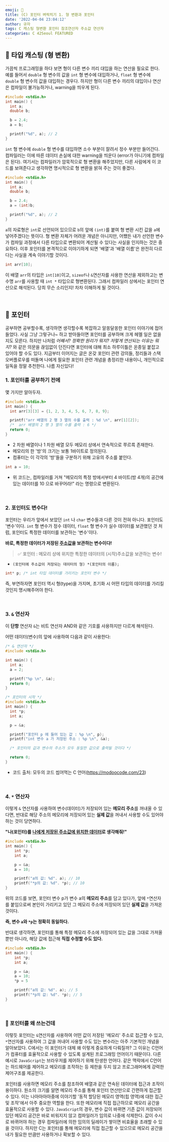 ```yaml
---
emoji: 🌱
title: (C) 포인터 벼락치기 1. 형 변환과 포인터
date: '2022-04-04 23:04:12'
author: 규자
tags: C 캐스팅 형변환 포인터 참조연산자 주소값 연산자
categories: C 42Seoul FEATURED
---
```

## 🔄 타입 캐스팅 (형 변환)
가끔씩 프로그래밍을 하다 보면 형이 다른 변수 끼리 대입을 하는 연산을 필요로 한다. 예를 들어서 `double` 형 변수의 값을 `int` 형 변수에 대입하거나, `float` 형 변수에 `double` 형 변수의 값을 대입하는 경우다. 하지만 형이 다른 변수 끼리의 대입이나 연산은 컴파일이 불가능하거나, warning을 띄우게 된다.
```cpp
#include <stdio.h>
int main() {
  int a;
  double b;

  b = 2.4;
  a = b;

  printf("%d", a); // 2
}
```
`int` 형 변수에 `double` 형 변수를 대입하면 소수 부분이 잘려서 정수 부분만 들어간다. 컴파일러는 이에 따른 데이터 손실에 대한 warning을 띄운다 (error가 아니기에 컴파일은 된다). 여기서는 컴파일러가 암묵적으로 형 변환을 해주었지만, 다른 사람에게 이 코드를 보여준다고 생각하면 명시적으로 형 변환을 밝혀 주는 것이 좋겠다.
```cpp
#include <stdio.h>
int main() {
  int a;
  double b;

  b = 2.4;
  a = (int)b;

  printf("%d", a); // 2
}
```
 `a`의 자료형은 `int`로 선언되어 있으므로 `b`의 앞에 `(int)`를 붙여 형 변환 시킨 값을 `a`에 넣어주겠다는 뜻이다. 형 변환 자체가 어려운 개념은 아니지만, 어쨌든 내가 선언한 변수가 컴파일 과정에서 다른 타입으로 변환되어 계산될 수 있다는 사실을 인지하는 것은 중요하다. 이후 포인터를 본격적으로 이야기하게 되면 '배열'과 '배열 이름'은 완전히 다르다는 사실을 계속 이야기할 것이다.
 ```cpp
int arr[10];
```
이 배열 `arr`의 타입은 `int[10]`이고, `sizeof`나 `&`연산자를 사용한 연산을 제외하고는 변수명 `arr`를 사용할 때 `int *` 타입으로 형변환된다. 그래서 컴파일러 상에서는 포인터 연산으로 해석된다. 당최 무슨 소리인지! 차차 이해하게 될 것이다.

<br/>

## 🏹 포인터
공부하면 공부할수록, 생각하면 생각할수록 복잡하고 알쏭달쏭한 포인터 이야기에 접어들었다. 사실 그냥 그렇구나~ 하고 받아들이면 포인터를 공부하며 크게 헤멜 일은 없을지도 모른다. 하지만 나처럼 *어째서? 정확한 원리가 뭐지? 저렇게 연산되는 이유는 뭐지?* 와 같은 의문을 끊임없이 던진다면 포인터에 대해 최소 하루이틀은 온종일 붙잡고 있어야 할 수도 있다. 지금부터 이어지는 글은 온갖 포인터 관련 강의들, 정리들과 스택오버플로우를 떠돌며 나에게 필요한 포인터 관련 개념을 총정리한 내용이니, 개인적으로 일독을 정말 추천한다. 나름 자신있다!

### 1. 포인터를 공부하기 전에

몇 가지만 알아두자.

```cpp
#include <stdio.h>
int main() {
  int arr[3][3] = {1, 2, 3, 4, 5, 6, 7, 8, 9};

  printf("arr 배열의 2 행 3 열의 수를 출력 : %d \n", arr[1][2]);
  /*  arr 배열의 2 행 3 열의 수를 출력 : 6 */
  return 0;
}
```
- 2 차원 배열이나 1 차원 배열 모두 메모리 상에서 연속적으로 쭈르륵 존재한다.
- 메모리의 한 '방'의 크기는 보통 1바이트로 정의된다.
- 컴퓨터는 이 각각의 '방'들을 구분하기 위해 고유의 주소를 붙인다.
```cpp
int a = 10;
```
- 위 코드는, 컴파일러를 거쳐 "메모리의 특정 방에서부터 4 바이트(방 4개)의 공간에 있는 데이터를 10 으로 바꾸어라!" 라는 명령으로 변환된다.

<br/>

### 2. 포인터도 변수다!
포인터는 우리가 앞에서 보았던 `int` 나 `char` 변수들과 다른 것이 전혀 아니다. 포인터도 '변수'이다. `int` 형 변수가 정수 데이터, `float` 형 변수가 실수 데이터를 보관했던 것 처럼, 포인터도 특정한 데이터를 보관하는 '변수'이다.

**바로, 특정한 데이터가 저장된 <u>주소값</u>을 보관하는 변수이다!**
> ✅ 포인터 : 메모리 상에 위치한 특정한 데이터의 (시작)주소값을 보관하는 변수!

- `(포인터에 주소값이 저장되는 데이터의 형) *(포인터의 이름);`
```cpp
int* p; /* int 타입 데이터를 가리키는 포인터 변수 */
```
즉, 부연하자면 포인터 역시 형(type)을 가지며, 초기화 시 어떤 타입의 데이터를 가리킬 것인지 명시해주어야 한다.

<br/>

### 3. `&` 연산자
이 **단항** 연산자 `&`는 비트 연산자 AND와 같은 기호를 사용하지만 다르게 해석된다.

어떤 데이터(변수)의 앞에 사용하여 다음과 같이 사용한다:
```cpp
/* & 연산자 */
#include <stdio.h>

int main() {
  int a;
  a = 2;

  printf("%p \n", &a);
  return 0;
}
```
```cpp
/* 포인터의 시작 */
#include <stdio.h>
int main() {
  int *p;
  int a;

  p = &a;

  printf("포인터 p 에 들어 있는 값 : %p \n", p);
  printf("int 변수 a 가 저장된 주소 : %p \n", &a);

  /* 포인터의 값과 변수의 주소가 모두 동일한 값으로 출력될 것이다 */

  return 0;
}

```
- 코드 출처: 모두의 코드 씹어먹는 C 언어(https://modoocode.com/23)

<br/>

### 4. `*` 연산자
이렇게 `&` 연산자를 사용하여 변수(데이터)가 저장되어 있는 **메모리 주소**를 꺼내올 수 있다면, 반대로 해당 주소의 메모리에 저장되어 있는 **실제 값**을 꺼내서 사용할 수도 있어야 하는 것이 당연하다.

**"나(포인터)를 <u>나에게 저장된 주소값에 위치한 데이터</u>로 생각해줘!"**

```cpp
#include <stdio.h>
int main() {
    int *p;
    int a;

    p = &a;
    a = 10;

    printf("a의 값: %d". a); // 10
    printf("*p의 값: %d". *p); // 10
}
```
위의 코드를 보면, 포인터 변수 p가 변수 a의 **메모리 주소**를 담고 있다가, 앞에 `*`연산자를 붙임으로써 본인이 가리키고 있던 그 메모리 주소에 저장되어 있던 **실제 값**을 가져온 것이다.

**즉, 변수 `a`와 `*p`는 정확히 동일하다.**

반대로 생각하면, 포인터를 통해 특정 메모리 주소에 저장되어 있는 값을 그대로 가져올 뿐만 아니라, 해당 값에 접근해 **직접 수정할 수도 있다.**

```cpp
#include <stdio.h>
int main() {
    int *p;
    int a;

    p = &a;
    a = 10;
    *p = 5

    printf("a의 값: %d". a); // 5
    printf("*p의 값: %d". *p); // 5
}
```

<br/>

### 🤔 포인터를 왜 쓰는건데
이렇듯 포인터는 `&`연산자를 사용하여 어떤 값이 저장된 '메모리' 주소로 접근할 수 있고, `*`연산자를 사용하여 그 값을 꺼내어 사용할 수도 있는 변수라는 아주 기본적인 개념을 알아보았다. C에서는 이 포인터가 대체 왜 이렇게 중요하게 다뤄질까? 그 이유는 C언어가 컴퓨터를 효율적으로 사용할 수 있도록 설계된 프로그래밍 언어이기 때문이다. 다른 예시로 `JavaScript`는 브라우저를 제어하기 위해 탄생한 언어다. 같은 맥락에서 C언어는 하드웨어를 제어하고 메모리를 조작하는 등 제한을 두지 않고 프로그래머에게 강력한 제어구조를 제공한다. 

포인터를 사용하면 메모리 주소를 참조하여 배열과 같은 연속된 데이터에 접근과 조작이 용이하다. 원소의 크기를 알면 메모리 주소를 통해 포인터 연산만으로 간편하게 접근할 수 있다. 이는 나아아아아중에 이야기할 '동적 할당된 메모리 영역(힙 영역)에 대한 접근 및 조작'에서 아주 중요한 역할을 한다. 또한 메모리에 직접 접근하므로 메모리 공간을 효율적으로 사용할 수 있다. `JavaScript`의 경우, 변수 값이 바뀌면 기존 값이 저장되어 있던 메모리 공간은 바로 비워지지 않고 컴파일러가 임의로 나중에 삭제한다. 값이 수시로 바뀌어야 하는 경우 컴파일러에 의한 임의의 딜레이가 쌓이면 비효율을 초래할 수 있을 것이다. 하지만 C는 포인터를 통해 메모리에 직접 접근할 수 있으므로 메모리 공간을 내가 필요한 만큼만 사용하거나 확보할 수 있다. 

```toc
```
